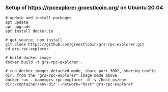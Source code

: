 ### Setup of https://rpcexplorer.groestlcoin.org/ on Ubuntu 20.04

	# update and install packages
	apt update
	apt upgrade
	apt install docker.io

	# get source, npm install
	git clone https://github.com/groestlcoin/grs-rpc-explorer.git
	cd grs-rpc-explorer

	# build docker image
	docker build -t grs-rpc-explorer .

	# run docker image: detached mode, share port 3002, sharing config dir, from the "grs-rpc-explorer" image made above
	docker run --name=grs-rpc-explorer -d -v /host-os/env-dir:/container/env-dir --network="host" grs-rpc-explorer
